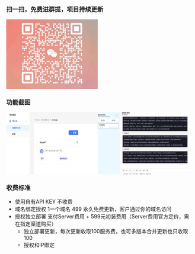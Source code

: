 ### 扫一扫，免费进群提，项目持续更新

<div style="display: flex;flex-direction: row">
    <img src="./wx.jpg" width="49%">
</div>

### 功能截图
<div style="display: flex;flex-direction: row">
    <img src="./1713170533555.jpg" width="49%">
    <img src="./1713170761198.jpg" width="49%">
</div>



### 收费标准
- 使用自有API KEY 不收费
- 域名绑定授权 1一个域名 499 永久免费更新，客户通过你的域名访问
- 授权独立部署 支付Server费用 + 599元初装费用（Server费用官方定价，需在指定渠道购买）
    - 独立部署更新，每次更新收取100服务费，也可多版本合并更新也只收取100
    - 授权和IP绑定
